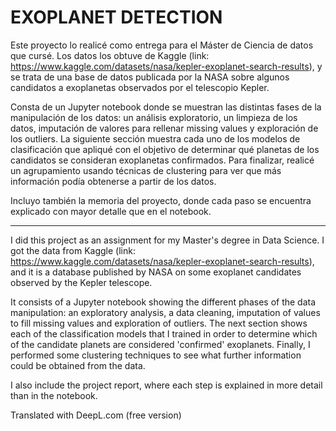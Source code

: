 # EXOPLANET DETECTION


Este proyecto lo realicé como entrega para el Máster de Ciencia de datos que cursé. Los datos los obtuve de Kaggle (link: https://www.kaggle.com/datasets/nasa/kepler-exoplanet-search-results), y se trata de una base de datos publicada por la NASA sobre algunos candidatos a exoplanetas observados por el telescopio Kepler.

Consta de un Jupyter notebook donde se muestran las distintas fases de la manipulación de los datos: un análisis exploratorio, un limpieza de los datos, imputación de valores para rellenar missing values y exploración de los outliers. La siguiente sección muestra cada uno de los modelos de clasificación que apliqué con el objetivo de determinar qué planetas de los candidatos se consideran exoplanetas confirmados. Para finalizar, realicé un agrupamiento usando técnicas de clustering para ver que más información podía obtenerse a partir de los datos.

Incluyo también la memoria del proyecto, donde cada paso se encuentra explicado con mayor detalle que en el notebook.

--------------------------------------------------------------------------------------------------------------------

I did this project as an assignment for my Master's degree in Data Science. I got the data from Kaggle (link: https://www.kaggle.com/datasets/nasa/kepler-exoplanet-search-results), and it is a database published by NASA on some exoplanet candidates observed by the Kepler telescope.

It consists of a Jupyter notebook showing the different phases of the data manipulation: an exploratory analysis, a data cleaning, imputation of values to fill missing values and exploration of outliers. The next section shows each of the classification models that I trained in order to determine which of the candidate planets are considered 'confirmed' exoplanets. Finally, I performed some clustering techniques to see what further information could be obtained from the data.

I also include the project report, where each step is explained in more detail than in the notebook.

Translated with DeepL.com (free version)
